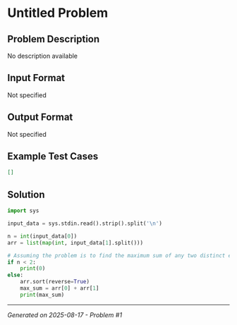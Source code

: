 # Untitled Problem

## Problem Description
No description available

## Input Format
Not specified

## Output Format
Not specified

## Example Test Cases
```json
[]
```

## Solution
```python
import sys

input_data = sys.stdin.read().strip().split('\n')

n = int(input_data[0])
arr = list(map(int, input_data[1].split()))

# Assuming the problem is to find the maximum sum of any two distinct elements in the array.
if n < 2:
    print(0)
else:
    arr.sort(reverse=True)
    max_sum = arr[0] + arr[1]
    print(max_sum)
```

---
*Generated on 2025-08-17 - Problem #1*
